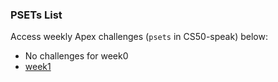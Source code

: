 ### PSETs List
Access weekly Apex challenges (`psets` in CS50-speak) below:
- No challenges for week0
- [week1](week1.md)